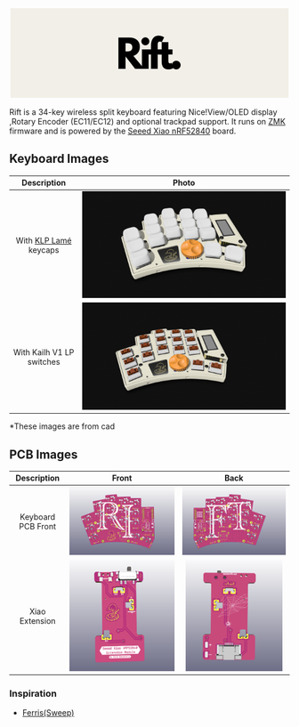 
<div align="center">
    <img src="gallery/logo.png">
</div>

Rift is a 34-key wireless split keyboard featuring Nice!View/OLED display ,Rotary Encoder (EC11/EC12) and optional trackpad support. It runs on [ZMK](https://zmk.dev/) firmware and is powered by the [Seeed Xiao nRF52840](https://www.seeedstudio.com/Seeed-XIAO-BLE-nRF52840-p-5201.html) board.

## Keyboard Images
| Description | Photo |
| :--: | :--: |
| With [KLP Lamé](https://github.com/braindefender/KLP-Lame-Keycaps/blob/master/README.md)  keycaps | <img src="gallery/p1.png"> |
| With Kailh V1 LP switches | <img src="gallery/p2.png"> |

*These images are from cad
## PCB Images
| Description                 | Front                                             | Back                                               |
| :--:                  | :--:                                              | :--:                                               |
| Keyboard PCB Front    | <img src="gallery/keyboard_pcb_f.png">        | <img src="gallery/keyboard_pcb_b.png">          |
| Xiao Extension        | <img src="gallery/xiao_power_pcb.png" height=200> | <img src="gallery/xiao_power_back.png" height=200> |

### Inspiration
- [Ferris(Sweep)](https://github.com/davidphilipbarr/Sweep)